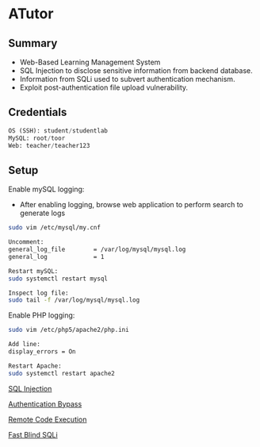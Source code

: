 # ATutor

## Summary

- Web-Based Learning Management System
- SQL Injection to disclose sensitive information from backend database.
- Information from SQLi used to subvert authentication mechanism.
- Exploit post-authentication file upload vulnerability.

## Credentials

```python
OS (SSH): student/studentlab
MySQL: root/toor
Web: teacher/teacher123
```

## Setup

Enable mySQL logging:

- After enabling logging, browse web application to perform search to generate logs

```bash
sudo vim /etc/mysql/my.cnf

Uncomment:
general_log_file        = /var/log/mysql/mysql.log
general_log             = 1

Restart mySQL:
sudo systemctl restart mysql

Inspect log file:
sudo tail -f /var/log/mysql/mysql.log
```

Enable PHP logging:

```bash
sudo vim /etc/php5/apache2/php.ini

Add line:
display_errors = On

Restart Apache:
sudo systemctl restart apache2
```

[SQL Injection](ATutor%20b418316fd04e45809b0490e23a2c8f40/SQL%20Injection%206e2122d7317142d4a87506b87ce2f227.md)

[Authentication Bypass](ATutor%20b418316fd04e45809b0490e23a2c8f40/Authentication%20Bypass%20f09f893acb8d4b41953ccfb36ed59dc6.md)

[Remote Code Execution](ATutor%20b418316fd04e45809b0490e23a2c8f40/Remote%20Code%20Execution%20371132be6b1f412f861e0ebf747cb12b.md)

[Fast Blind SQLi](ATutor%20b418316fd04e45809b0490e23a2c8f40/Fast%20Blind%20SQLi%20d9425a0117604d638449012e259f454a.md)
